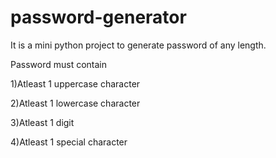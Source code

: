 # password-generator
It is a mini python project to generate password of any length.

Password must contain

1)Atleast 1 uppercase character

2)Atleast 1 lowercase character

3)Atleast 1 digit

4)Atleast 1 special character
